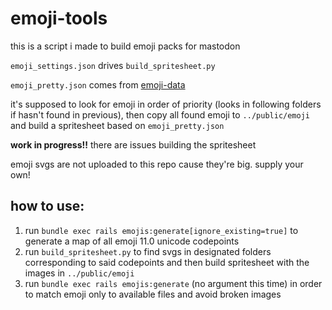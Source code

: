 # emoji-tools

this is a script i made to build emoji packs for mastodon

`emoji_settings.json` drives `build_spritesheet.py`

`emoji_pretty.json` comes from [emoji-data](https://github.com/iamcal/emoji-data/blob/master/emoji_pretty.json)

it's supposed to look for emoji in order of priority (looks in following folders if hasn't found in previous), then copy all found emoji to `../public/emoji` and build a spritesheet based on `emoji_pretty.json`

**work in progress!!** there are issues building the spritesheet

emoji svgs are not uploaded to this repo cause they're big. supply your own!

## how to use:
1. run `bundle exec rails emojis:generate[ignore_existing=true]` to generate a map of all emoji 11.0 unicode codepoints
2. run `build_spritesheet.py` to find svgs in designated folders corresponding to said codepoints and then build spritesheet with the images in `../public/emoji`
3. run `bundle exec rails emojis:generate` (no argument this time) in order to match emoji only to available files and avoid broken images